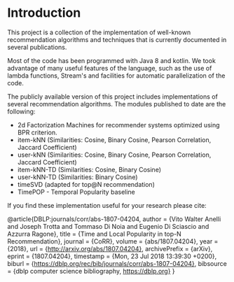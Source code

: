 # Introduction

This project is a collection of the implementation of well-known recommendation algorithms and techniques that is currently documented in several publications. 

Most of the code has been programmed with Java 8 and kotlin. We took advantage of many useful features of the language, such as the use of lambda functions, Stream's and facilities for automatic parallelization of the code. 

The publicly available version of this project includes implementations of several recommendation algorithms. The modules published to date are the following:

- 2d Factorization Machines for recommender systems optimized using BPR criterion.
- item-kNN (Similarities: Cosine, Binary Cosine, Pearson Correlation, Jaccard Coefficient)
- user-kNN (Similarities: Cosine, Binary Cosine, Pearson Correlation, Jaccard Coefficient)
- item-kNN-TD (Similarities: Cosine, Binary Cosine)
- user-kNN-TD (Similarities: Binary Cosine)
- timeSVD (adapted for top@N recommendation)
- TimePOP - Temporal Popularity baseline

If you find these implementation useful for your research please cite:

@article{DBLP:journals/corr/abs-1807-04204,
  author    = {Vito Walter Anelli and
               Joseph Trotta and
               Tommaso Di Noia and
               Eugenio Di Sciascio and
               Azzurra Ragone},
  title     = {Time and Local Popularity in top-N Recommendation},
  journal   = {CoRR},
  volume    = {abs/1807.04204},
  year      = {2018},
  url       = {http://arxiv.org/abs/1807.04204},
  archivePrefix = {arXiv},
  eprint    = {1807.04204},
  timestamp = {Mon, 23 Jul 2018 13:39:30 +0200},
  biburl    = {https://dblp.org/rec/bib/journals/corr/abs-1807-04204},
  bibsource = {dblp computer science bibliography, https://dblp.org}
}
